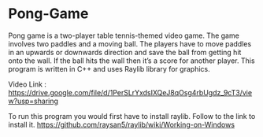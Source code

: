 # Pong-Game

Pong game is a two-player table tennis-themed video game. The game involves two paddles and a moving ball. The players have to move paddles in an upwards or downwards direction and save the ball from getting hit onto the wall. If the ball hits the wall then it’s a score for another player. This program is written in C++ and uses Raylib library for graphics.

Video Link : https://drive.google.com/file/d/1PerSLrYxdsIXQeJ8qOsg4rbUgdz_9cT3/view?usp=sharing


To run this program you would first have to install raylib. Follow to the link to install it. 
https://github.com/raysan5/raylib/wiki/Working-on-Windows
